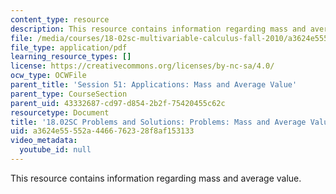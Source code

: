 ```yaml
---
content_type: resource
description: This resource contains information regarding mass and average value.
file: /media/courses/18-02sc-multivariable-calculus-fall-2010/a3624e55552a4466762328f8af153133_MIT18_02SC_pb_51_comb.pdf
file_type: application/pdf
learning_resource_types: []
license: https://creativecommons.org/licenses/by-nc-sa/4.0/
ocw_type: OCWFile
parent_title: 'Session 51: Applications: Mass and Average Value'
parent_type: CourseSection
parent_uid: 43332687-cd97-d854-2b2f-75420455c62c
resourcetype: Document
title: '18.02SC Problems and Solutions: Problems: Mass and Average Value'
uid: a3624e55-552a-4466-7623-28f8af153133
video_metadata:
  youtube_id: null
---
```

This resource contains information regarding mass and average value.